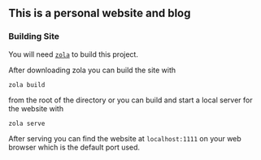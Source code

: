 ## This is a personal website and blog 

### Building Site

You will need [`zola`](https://www.getzola.org/) to build this project.

After downloading zola you can build the site with

```
zola build
```
from the root of the directory or you can build and start a local server for the website with

```
zola serve
```

After serving you can find the website at `localhost:1111` on your web browser which is the default port used. 
